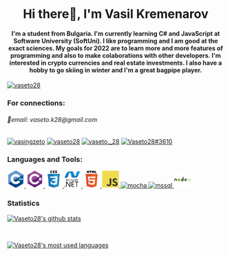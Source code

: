 <h1 align="center">Hi there👋, I'm Vasil Kremenarov</h1>
<h4 align="center">I'm a student from Bulgaria. I'm currently learning C# and JavaScript at Software University (SoftUni). I like programming and I am good at the exact sciences. My goals for 2022 are to learn more and more features of programming and also to make colaborations with other developers. I'm interested in crypto currencies and real estate investments. I also have a hobby to go skiing in winter and I'm a great bagpipe player.</h4>

<p align="left"> <a href="https://github.com/ryo-ma/github-profile-trophy"><img src="https://github-profile-trophy.vercel.app/?username=vaseto28" alt="vaseto28" /></a> </p>

<h3 align="left">For connections:</h3>
<h6 align="left">📌email: vaseto.k28@gmail.com</h6>

<p align="left">
<a href="https://twitter.com/vasingzeto" target="blank"><img align="center" src="https://raw.githubusercontent.com/rahuldkjain/github-profile-readme-generator/master/src/images/icons/Social/twitter.svg" alt="vasingzeto" height="30" width="40" /></a>
<a href="https://fb.com/vaseto28" target="blank"><img align="center" src="https://raw.githubusercontent.com/rahuldkjain/github-profile-readme-generator/master/src/images/icons/Social/facebook.svg" alt="vaseto28" height="30" width="40" /></a>
<a href="https://instagram.com/vaseto._28" target="blank"><img align="center" src="https://raw.githubusercontent.com/rahuldkjain/github-profile-readme-generator/master/src/images/icons/Social/instagram.svg" alt="vaseto._28" height="30" width="40" /></a>
<a href="https://discord.gg/Vaseto28#3610" target="blank"><img align="center" src="https://raw.githubusercontent.com/rahuldkjain/github-profile-readme-generator/master/src/images/icons/Social/discord.svg" alt="Vaseto28#3610" height="30" width="40" /></a>
</p>

<h3 align="left">Languages and Tools:</h3>
<p align="left"> <a href="https://www.w3schools.com/cpp/" target="_blank" rel="noreferrer"> <img src="https://raw.githubusercontent.com/devicons/devicon/master/icons/cplusplus/cplusplus-original.svg" alt="cplusplus" width="40" height="40"/> </a> <a href="https://www.w3schools.com/cs/" target="_blank" rel="noreferrer"> <img src="https://raw.githubusercontent.com/devicons/devicon/master/icons/csharp/csharp-original.svg" alt="csharp" width="40" height="40"/> </a> <a href="https://www.w3schools.com/css/" target="_blank" rel="noreferrer"> <img src="https://raw.githubusercontent.com/devicons/devicon/master/icons/css3/css3-original-wordmark.svg" alt="css3" width="40" height="40"/> </a> <a href="https://dotnet.microsoft.com/" target="_blank" rel="noreferrer"> <img src="https://raw.githubusercontent.com/devicons/devicon/master/icons/dot-net/dot-net-original-wordmark.svg" alt="dotnet" width="40" height="40"/> </a> <a href="https://www.w3.org/html/" target="_blank" rel="noreferrer"> <img src="https://raw.githubusercontent.com/devicons/devicon/master/icons/html5/html5-original-wordmark.svg" alt="html5" width="40" height="40"/> </a> <a href="https://developer.mozilla.org/en-US/docs/Web/JavaScript" target="_blank" rel="noreferrer"> <img src="https://raw.githubusercontent.com/devicons/devicon/master/icons/javascript/javascript-original.svg" alt="javascript" width="40" height="40"/> </a> <a href="https://mochajs.org" target="_blank" rel="noreferrer"> <img src="https://www.vectorlogo.zone/logos/mochajs/mochajs-icon.svg" alt="mocha" width="40" height="40"/> </a> <a href="https://www.microsoft.com/en-us/sql-server" target="_blank" rel="noreferrer"> <img src="https://www.svgrepo.com/show/303229/microsoft-sql-server-logo.svg" alt="mssql" width="40" height="40"/> </a> <a href="https://nodejs.org" target="_blank" rel="noreferrer"> <img src="https://raw.githubusercontent.com/devicons/devicon/master/icons/nodejs/nodejs-original-wordmark.svg" alt="nodejs" width="40" height="40"/> </a> </p>

### Statistics 
[![Vaseto28's github stats](https://github-readme-stats.vercel.app/api?username=Vaseto28&show_icons=true&theme=radical)](https://github.com/iliyanCoding/github-readme-stats)

<br>

[![Vaseto28's most used languages](https://github-readme-stats.vercel.app/api/top-langs/?username=Vaseto28&show_icons=true&theme=radical)](https://github.com/vaseto28/github-readme-stats)

